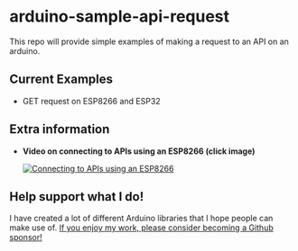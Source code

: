 # arduino-sample-api-request

This repo will provide simple examples of making a request to an API on an arduino.

## Current Examples

- GET request on ESP8266 and ESP32

## Extra information

- **Video on connecting to APIs using an ESP8266 (click image)**

  [![Connecting to APIs using an ESP8266](https://img.youtube.com/vi/HUjFMVOpXBM/0.jpg)](https://www.youtube.com/watch?v=HUjFMVOpXBM)

## Help support what I do!

I have created a lot of different Arduino libraries that I hope people can make use of. [If you enjoy my work, please consider becoming a Github sponsor!](https://github.com/sponsors/witnessmenow/)
